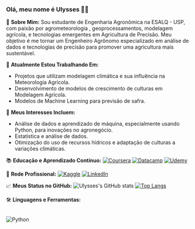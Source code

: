 ### Olá, meu nome é Ulysses 👋🏼

🌱 **Sobre Mim:** Sou estudante de Engenharia Agronômica na ESALQ - USP, com paixão por agrometeorologia , geoprocessamentos, modelagem agrícola, e tecnologias emergentes em Agricultura de Precisão. Meu objetivo é me tornar um Engenheiro Agrônomo especializado em análise de dados e tecnologias de precisão para promover uma agricultura mais sustentável.

🔭 **Atualmente Estou Trabalhando Em:** 
- Projetos que utilizam modelagem climática e sua influência na Meteorologia Agrícola.
- Desenvolvimento de modelos de crescimento de culturas em Modelagem Agrícola.
- Modelos de Machine Learning para previsão de safra.

🌟 **Meus Interesses Incluem:**
- Análise de dados e aprendizado de máquina, especialmente usando Python, para inovações no agronegócio.
- Estatística e análise de dados.
- Otimização do uso de recursos hídricos e adaptação de culturas a variações climáticas.


📚 **Educação e Aprendizado Contínuo:**
[![Coursera](https://img.shields.io/badge/Coursera-0056D2?style=for-the-badge&logo=Coursera&logoColor=white)](seu-link-do-coursera)
[![Datacamp](https://img.shields.io/badge/Datacamp-05192D?style=for-the-badge&logo=datacamp&logoColor=65FF8F)](seu-link-do-datacamp)
[![Udemy](https://img.shields.io/badge/Udemy-EC5252?style=for-the-badge&logo=Udemy&logoColor=white)](seu-link-do-udemy)

👥 **Rede Profissional:**
[![Kaggle](https://img.shields.io/badge/Kaggle-20BEFF?style=for-the-badge&logo=Kaggle&logoColor=white)](https://www.kaggle.com/ulyssesnetto)
[![LinkedIn](https://img.shields.io/badge/LinkedIn-0077B5?style=for-the-badge&logo=linkedin&logoColor=white)](www.linkedin.com/in/ulyssesnetto)
</div></div>

📈 **Meus Status no GitHub:**
![Ulysses's GitHub stats](https://github-readme-stats.vercel.app/api?username=ulysses1212&show_icons=true&theme=highcontrast)
[![Top Langs](https://github-readme-stats.vercel.app/api/top-langs/?username=ulysses1212&layout=donut-vertical)](https://github.com/aulysses1212/github-readme-stats)
</div></div>

🛠️ **Linguagens e Ferramentas:**
<div style="display: inline_block"><br/>
<img align="center" alt="Python" src="https://img.shields.io/badge/Python-3776AB?style=for-the-badge&logo=python&logoColor=white" />
</div>

